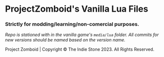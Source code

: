 # ProjectZomboid's Vanilla Lua Files
### Strictly for modding/learning/non-comercial purposes.

*Repo is stationed with in the vanilla game's `media/lua` folder.*
*All commits for new versions should be named based on the version name.*
 
Project Zomboid | Copyright © The Indie Stone 2023. All Rights Reserved.
